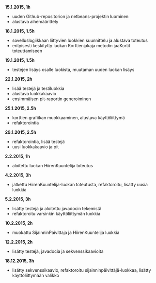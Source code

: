 ﻿**15.1.2015, 1h**
  * uuden Github-repositorion ja netbeans-projektin luominen
  * alustava aihemäärittely

**18.1.2015, 1.5h**
  * sovelluslogiikkaan liittyvien luokkien suunnittelu ja alustava toteutus
  * erityisesti keskitytty luokan Korttienjakaja metodin jaaKortit toteuttamiseen

**19.1.2015, 1.5h**
  * testejen lisäys osalle luokista, muutaman uuden luokan lisäys

**22.1.2015, 2h**
  * lisää testejä ja testiluokkia
  * alustava luokkakaavio
  * ensimmäisen pit-raportin generoiminen

**25.1.2015, 2.5h**
  * korttien grafiikan muokkaaminen, alustava käyttöliittymä
  * refaktorointia

**29.1.2015, 2.5h**
  * refaktorointia, lisää testejä
  * uusi luokkakaavio ja pit

**2.2.2015, 1h**
  * aloitettu luokan HiirenKuuntelija toteutus

**4.2.2015, 3h**
  * jatkettu HiirenKuuntelija-luokan toteutusta, refaktoroitu,
    lisätty uusia luokkia

**5.2.2015, 3h**
  * lisätty testejä ja aloitettu javadocin tekemistä
  * refaktoroitu varsinkin käyttöliittymän luokkia

**10.2.2015, 2h**
  * muokattu SijainninPaivittaja ja HiirenKuuntelija luokkia

**12.2.2015, 2h**
  * lisätty testejä, javadocia ja sekvenssikaavioita

**18.12.2015, 3h**
  * lisätty sekvenssikaavio, refaktoroitu sijainninpäivittäjä-luokkaa, lisätty
    käyttöliittymään valikko
